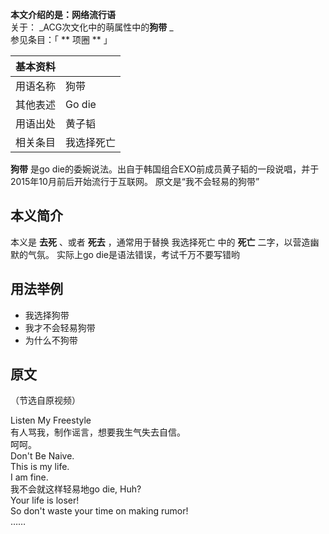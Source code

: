 **本文介绍的是：网络流行语**  
关于： _ACG次文化中的萌属性中的**狗带** _  
参见条目：「 ** 项圈  ** 」

|  **基本资料**  ||
|---|---|
|用语名称  |  狗带   |
|其他表述  |  Go die   |
|用语出处  |  黄子韬   |
|相关条目  |  我选择死亡   |
  
**狗带** 是go die的委婉说法。出自于韩国组合EXO前成员黄子韬的一段说唱，并于2015年10月前后开始流行于互联网。 原文是“我不会轻易的狗带”

##  本义简介

本义是 **去死** 、或者 **死去** ，通常用于替换  我选择死亡  中的 **死亡** 二字，以营造幽默的气氛。  实际上go
die是语法错误，考试千万不要写错哟

##  用法举例

  * 我选择狗带 
  * 我才不会轻易狗带 
  * 为什么不狗带 

##  原文

（节选自原视频）

Listen My Freestyle  
有人骂我，制作谣言，想要我生气失去自信。  
呵呵。  
Don't Be Naive.  
This is my life.  
I am fine.  
我不会就这样轻易地go die, Huh?  
Your life is loser!  
So don't waste your time on making rumor!  
……

  

